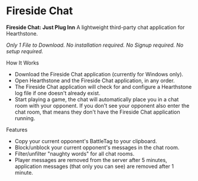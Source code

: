 # Fireside Chat
**Fireside Chat: Just Plug Inn**
A lightweight third-party chat application for Hearthstone.

*Only 1 File to Download. No installation required. No Signup required. No setup required.*

How It Works

* Download the Fireside Chat application (currently for Windows only).
* Open Hearthstone and the Fireside Chat application, in any order.
* The Fireside Chat application will check for and configure a Hearthstone log file if one doesn't already exist.
* Start playing a game, the chat will automatically place you in a chat room with your opponent. If you don't see your opponent also enter the chat room, that means they don't have the Fireside Chat application running.

Features

* Copy your current opponent's BattleTag to your clipboard.
* Block/unblock your current opponent's messages in the chat room.
* Filter/unfilter "naughty words" for all chat rooms.
* Player messages are removed from the server after 5 minutes, application messages (that only you can see) are removed after 1 minute.
